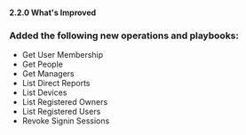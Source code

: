 #### 2.2.0 What's Improved

### Added the following new operations and playbooks:

- Get User Membership
- Get People
- Get Managers
- List Direct Reports
- List Devices
- List Registered Owners
- List Registered Users
- Revoke Signin Sessions